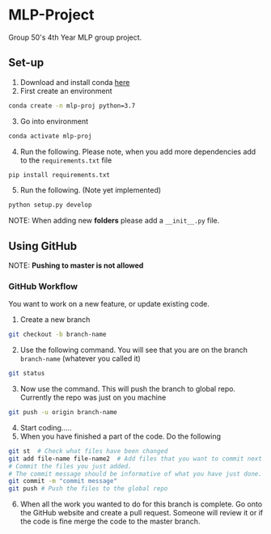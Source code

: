 # MLP-Project
Group 50's 4th Year MLP group project.


## Set-up

1. Download and install conda [here](https://docs.anaconda.com/anaconda/install/)
2. First create an environment

````bash
conda create -n mlp-proj python=3.7
````
3. Go into environment

````bash
conda activate mlp-proj
````

4. Run the following. Please note, when you add more dependencies add to the `requirements.txt` file 

````bash
pip install requirements.txt
````

5. Run the following. (Note yet implemented)
<!-- TODO: Implement setup.py -->

````bash
python setup.py develop
````

NOTE: When adding new **folders** please add a `__init__.py` file.

## Using GitHub

NOTE: **Pushing to master is not allowed**

### GitHub Workflow

You want to work on a new feature, or update existing code.

1. Create a new branch

````bash
git checkout -b branch-name
````
2. Use the following command. You will see that you are on the branch `branch-name` (whatever you called it)

````bash
git status
````
3. Now use the command. This will push the branch to global repo. Currently the repo was just on you machine

````bash
git push -u origin branch-name
````
4. Start coding.....
5. When you have finished a part of the code. Do the following

````bash
git st  # Check what files have been changed
git add file-name file-name2  # Add files that you want to commit next
# Commit the files you just added.
# The commit message should be informative of what you have just done.
git commit -m "commit message"
git push # Push the files to the global repo
````
6. When all the work you wanted to do for this branch is complete. Go onto the GitHub website and create a pull request. Someone will review it or if the code is fine merge the code to the master branch.